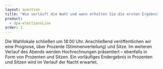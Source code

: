 ```yaml
---
layout: question
title: "Wie verläuft die Wahl und wann erhalten Sie die ersten Ergebnisse?"
product: 
  - dpa-electionsLive
order: 1
---
```


Die Wahllokale schließen um 18:00 Uhr. Anschließend veröffentlichen wir eine Prognose, über Prozente (Stimmenverteilung) und Sitze. Im weiteren Verlauf des Abends werden Hochrechnungen präsentiert – ebenfalls in Form von Prozenten und Sitzen. Ein vorläufiges Endergebnis in Prozenten und Sitzen wird im Verlauf der Nacht erwartet.